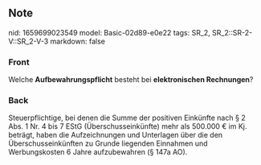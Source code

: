 ## Note
nid: 1659699023549
model: Basic-02d89-e0e22
tags: SR_2, SR_2::SR-2-V::SR_2-V-3
markdown: false

### Front
Welche <b>Aufbewahrungspflicht</b> besteht bei <b>elektronischen
Rechnungen</b>?

### Back
Steuerpflichtige, bei denen die Summe der positiven Einkünfte nach § 2 Abs. 1 Nr. 4 bis 7 EStG (Überschusseinkünfte) mehr als 500.000 € im Kj. beträgt, haben die Aufzeichnungen und Unterlagen über die den Überschusseinkünften zu Grunde liegenden Einnahmen und Werbungskosten 6 Jahre aufzubewahren (§ 147a AO).
